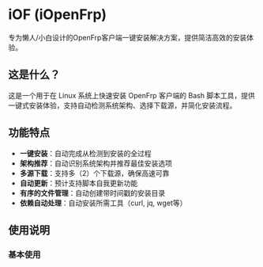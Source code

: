 # iOF (iOpenFrp)
专为懒人/小白设计的OpenFrp客户端一键安装解决方案，提供简洁高效的安装体验。
## 这是什么？
这是一个用于在 Linux 系统上快速安装 OpenFrp 客户端的 Bash 脚本工具，提供一键式安装体验，支持自动检测系统架构、选择下载源，并简化安装流程。

## 功能特点

-  **一键安装**：自动完成从检测到安装的全过程
-  **架构推荐**：自动识别系统架构并推荐最佳安装选项
-  **多源下载**：支持多（2）个下载源，确保高速可靠
-  **自动更新**：预计支持脚本自我更新功能
-  **有序的文件管理**：自动创建带时间戳的安装目录
-  **依赖自动处理**：自动安装所需工具（curl, jq, wget等）

## 使用说明

### 基本使用


